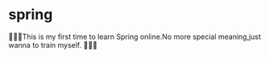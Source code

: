 # spring
:tada::tada::tada:This is my first time to learn Spring online.No more special meaning,just wanna to train myself. :beers::beers::beers:
